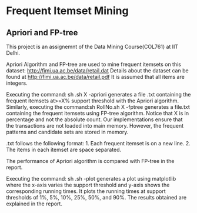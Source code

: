 # Frequent Itemset Mining

## Apriori and FP-tree

This project is an assignemnt of the Data Mining Course(COL761) at IIT Delhi.

Apriori Algorithm and FP-tree are used to mine frequent itemsets on this dataset: http://fimi.ua.ac.be/data/retail.dat
Details about the dataset can be found at http://fimi.ua.ac.be/data/retail.pdf
It is assumed that all items are integers.


Executing the command: sh <RollNo>.sh <inputfile> X -apriori <filename> generates a file <filename>.txt containing the frequent itemsets at>=X% support threshold with the Apriori algorithm. Similarly, executing the command:sh RollNo.sh <inputfile> X -fptree <filename> generates a file<filename>.txt containing the frequent itemsets using FP-tree algorithm. Notice that X is in percentage and not the absolute count. Our implementations ensure that the transactions are not loaded into main memory. However, the frequent patterns and candidate sets are stored in memory. 


<filename>.txt follows the following format: 
	1. Each frequent itemset is on a new line.
	2. The items in each itemset are space separated.


The performance of Apriori algorithm is compared with FP-tree in the report.

Executing the command: sh <RollNo>.sh <inputfile> -plot generates a plot using matplotlib where the x-axis varies the support threshold and y-axis shows the corresponding running times. It plots the running times at support thresholds of 1%, 5%, 10%, 25%, 50%, and 90%. The results obtained are explained in the report.
